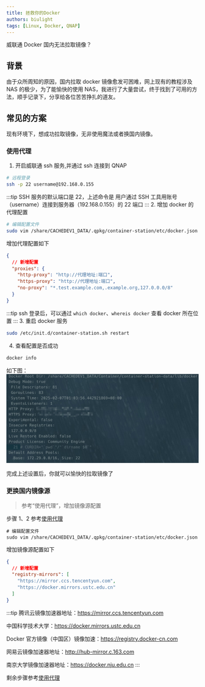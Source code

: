 ```yaml
---
title: 拯救你的Docker
authors: biulight
tags: [Linux, Docker, QNAP]
---
```


威联通 Docker 国内无法拉取镜像？

<!--truncate-->

## 背景

由于众所周知的原因，国内拉取 docker 镜像愈发可困难，网上现有的教程涉及 NAS 的极少，为了能愉快的使用 NAS，我进行了大量尝试，终于找到了可用的方法，顺手记录下，分享给各位苦苦挣扎的道友。

## 常见的方案

现有环境下，想成功拉取镜像，无非使用魔法或者换国内镜像。

### 使用代理

1. 开启威联通 ssh 服务,并通过 ssh 连接到 QNAP

```bash
# 远程登录
ssh -p 22 username@192.168.0.155
```

:::tip
SSH 服务的默认端口是 22，上述命令是 用户通过 SSH 工具用账号（username）连接到服务器（192.168.0.155）的 22 端口
::: 2. 增加 docker 的代理配置

```bash
# 编辑配置文件
sudo vim /share/CACHEDEV1_DATA/.qpkg/container-station/etc/docker.json
```

增加代理配置如下

```json
{
  // 新增配置
  "proxies": {
    "http-proxy": "http://代理地址:端口",
    "https-proxy": "http://代理地址:端口",
    "no-proxy": "*.test.example.com,.example.org,127.0.0.0/8"
  }
}
```

:::tip
ssh 登录后，可以通过 `which docker`、`whereis docker` 查看 docker 所在位置
::: 3. 重启 docker 服务

```bash
sudo /etc/init.d/container-station.sh restart
```

4. 查看配置是否成功

```bash
docker info
```

如下图：
![代理设置成功](./docker-info.jpg)

完成上述设置后，你就可以愉快的拉取镜像了

### 更换国内镜像源

> 参考“使用代理”，增加镜像源配置

步骤 1、2 参考[使用代理](#使用代理)

```
# 编辑配置文件
sudo vim /share/CACHEDEV1_DATA/.qpkg/container-station/etc/docker.json
```

增加镜像源配置如下

```json
{
  // 新增配置
  "registry-mirrors": [
    "https://mirror.ccs.tencentyun.com",
    "https://docker.mirrors.ustc.edu.cn"
  ]
}
```

:::tip
腾讯云镜像加速器地址：https://mirror.ccs.tencentyun.com

中国科学技术大学：https://docker.mirrors.ustc.edu.cn

Docker 官方镜像（中国区）镜像加速：https://registry.docker-cn.com

网易云镜像加速器地址：http://hub-mirror.c.163.com

南京大学镜像加速器地址：https://docker.nju.edu.cn
:::

剩余步骤参考[使用代理](#使用代理)
